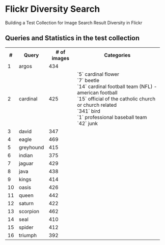 Flickr Diversity Search
=======================
Building a Test Collection for Image Search Result Diversity in Flickr

Queries and Statistics in the test collection
---------------------------------------------
<table>
  <tr>
    <th>#</th>
    <th>Query</th>
    <th># of images</th>
    <th>Categories</th>
  </tr>
  <tr>
    <td>1</td>
    <td>argos</td>
    <td>434</td>
    <td></td>
  </tr>
  <tr>
    <td>2</td>
    <td>cardinal</td>
    <td>425</td>
    <td>
    	`5`   	cardinal flower <br/>
    	`7`   	beetle <br/>
    	`14`	cardinal football team (NFL) - american football <br/>
    	`15`  	official of the catholic church or church related <br/>
    	`341` 	bird <br/>
    	`1`   	professional baseball team <br/>
    	`42`  	junk <br/>
    </td>
  </tr>
  <tr>
    <td>3</td>
    <td>david</td>
    <td>347</td>
    <td></td>
  </tr>
  <tr>
    <td>4</td>
    <td>eagle</td>
    <td>469</td>
    <td></td>
  </tr>
  <tr>
    <td>5</td>
    <td>greyhound</td>
    <td>415</td>
    <td></td>
  </tr>
  <tr>
    <td>6</td>
    <td>indian</td>
    <td>375</td>
    <td></td>
  </tr>
  <tr>
    <td>7</td>
    <td>jaguar</td>
    <td>429</td>
    <td></td>
  </tr>
  <tr>
    <td>8</td>
    <td>java</td>
    <td>438</td>
    <td></td>
  </tr>
  <tr>
    <td>9</td>
    <td>kings</td>
    <td>414</td>
    <td></td>
  </tr>
  <tr>
    <td>10</td>
    <td>oasis</td>
    <td>426</td>
    <td></td>
  </tr>
  <tr>
    <td>11</td>
    <td>queen</td>
    <td>442</td>
    <td></td>
  </tr>
  <tr>
    <td>12</td>
    <td>saturn</td>
    <td>422</td>
    <td></td>
  </tr>
  <tr>
    <td>13</td>
    <td>scorpion</td>
    <td>462</td>
    <td></td>
  </tr>
  <tr>
    <td>14</td>
    <td>seal</td>
    <td>410</td>
    <td></td>
  </tr>
  <tr>
    <td>15</td>
    <td>spider</td>
    <td>412</td>
    <td></td>
  </tr>
  <tr>
    <td>16</td>
    <td>triumph</td>
    <td>392</td>
    <td></td>
  </tr>
</table>
